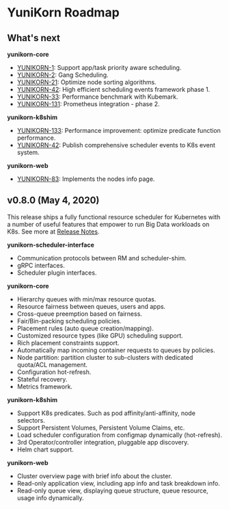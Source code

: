 <!--
 * Licensed to the Apache Software Foundation (ASF) under one
 * or more contributor license agreements.  See the NOTICE file
 * distributed with this work for additional information
 * regarding copyright ownership.  The ASF licenses this file
 * to you under the Apache License, Version 2.0 (the
 * "License"); you may not use this file except in compliance
 * with the License.  You may obtain a copy of the License at
 *
 *     http://www.apache.org/licenses/LICENSE-2.0
 *
 * Unless required by applicable law or agreed to in writing, software
 * distributed under the License is distributed on an "AS IS" BASIS,
 * WITHOUT WARRANTIES OR CONDITIONS OF ANY KIND, either express or implied.
 * See the License for the specific language governing permissions and
 * limitations under the License.
 -->

# YuniKorn Roadmap

## What's next

**yunikorn-core**

* [YUNIKORN-1](https://issues.apache.org/jira/browse/YUNIKORN-1): Support app/task priority aware scheduling.
* [YUNIKORN-2](https://issues.apache.org/jira/browse/YUNIKORN-2): Gang Scheduling.
* [YUNIKORN-21](https://issues.apache.org/jira/browse/YUNIKORN-21): Optimize node sorting algorithms.
* [YUNIKORN-42](https://issues.apache.org/jira/browse/YUNIKORN-42): High efficient scheduling events framework phase 1.
* [YUNIKORN-33](https://issues.apache.org/jira/browse/YUNIKORN-33): Performance benchmark with Kubemark.
* [YUNIKORN-131](https://issues.apache.org/jira/browse/YUNIKORN-131): Prometheus integration - phase 2.

**yunikorn-k8shim**

* [YUNIKORN-133](https://issues.apache.org/jira/browse/YUNIKORN-133): Performance improvement: optimize predicate function performance.
* [YUNIKORN-42](https://issues.apache.org/jira/browse/YUNIKORN-42): Publish comprehensive scheduler events to K8s event system. 

**yunikorn-web**

* [YUNIKORN-83](https://issues.apache.org/jira/browse/YUNIKORN-83): Implements the nodes info page.

## v0.8.0 (May 4, 2020)

This release ships a fully functional resource scheduler for Kubernetes with a number of useful features that empower
to run Big Data workloads on K8s. See more at [Release Notes](http://yunikorn.apache.org/release/v0.8.0.html).

**yunikorn-scheduler-interface**

* Communication protocols between RM and scheduler-shim.
* gRPC interfaces.
* Scheduler plugin interfaces.

**yunikorn-core**

* Hierarchy queues with min/max resource quotas.
* Resource fairness between queues, users and apps.
* Cross-queue preemption based on fairness.
* Fair/Bin-packing scheduling policies.
* Placement rules (auto queue creation/mapping).
* Customized resource types (like GPU) scheduling support.
* Rich placement constraints support.
* Automatically map incoming container requests to queues by policies. 
* Node partition: partition cluster to sub-clusters with dedicated quota/ACL management.
* Configuration hot-refresh.
* Stateful recovery.
* Metrics framework.

**yunikorn-k8shim**

* Support K8s predicates. Such as pod affinity/anti-affinity, node selectors.
* Support Persistent Volumes, Persistent Volume Claims, etc.
* Load scheduler configuration from configmap dynamically (hot-refresh).
* 3rd Operator/controller integration, pluggable app discovery.
* Helm chart support.

**yunikorn-web**

* Cluster overview page with brief info about the cluster.
* Read-only application view, including app info and task breakdown info.
* Read-only queue view, displaying queue structure, queue resource, usage info dynamically.
